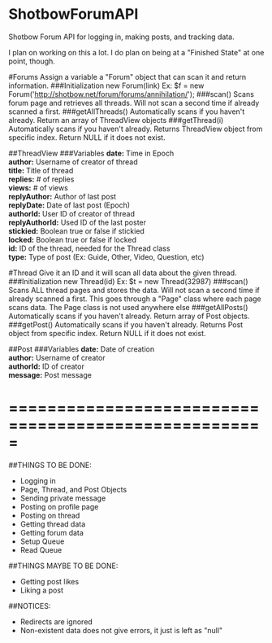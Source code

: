 ShotbowForumAPI
===============

Shotbow Forum API for logging in, making posts, and tracking data.

I plan on working on this a lot. I do plan on being at a "Finished State" at one point, though.

#Forums
Assign a variable a "Forum" object that can scan it and return information.
###Initialization 
new Forum(link)
Ex: $f = new Forum('http://shotbow.net/forum/forums/annihilation/');
###scan()
Scans forum page and retrieves all threads.
Will not scan a second time if already scanned a first.
###getAllThreads()
Automatically scans if you haven't already.
Return an array of ThreadView objects
###getThread(i)
Automatically scans if you haven't already.
Returns ThreadView object from specific index. Return NULL if it does not exist.

##ThreadView
###Variables
**date:** Time in Epoch  
**author:** Username of creator of thread  
**title:** Title of thread  
**replies:** # of replies  
**views:** # of views  
**replyAuthor:** Author of last post  
**replyDate:** Date of last post (Epoch)  
**authorId:** User ID of creator of thread  
**replyAuthorId:** Used ID of the last poster  
**stickied:** Boolean true or false if stickied  
**locked:** Boolean true or false if locked  
**id:** ID of the thread, needed for the Thread class  
**type:** Type of post (Ex: Guide, Other, Video, Question, etc)

#Thread
Give it an ID and it will scan all data about the given thread.
###Initialization 
new Thread(id)
Ex: $t = new Thread(32987)
###scan()
Scans ALL thread pages and stores the data.
Will not scan a second time if already scanned a first.
This goes through a "Page" class where each page scans data. The Page class is not used anywhere else
###getAllPosts()
Automatically scans if you haven't already.
Return array of Post objects.
###getPost()
Automatically scans if you haven't already.
Returns Post object from specific index. Return NULL if it does not exist.

##Post
###Variables
**date:** Date of creation  
**author:** Username of creator  
**authorId:** ID of creator  
**message:** Post message

=====================================================
=====================================================


##THINGS TO BE DONE:
- Logging in
- Page, Thread, and Post Objects
- Sending private message
- Posting on profile page
- Posting on thread
- Getting thread data
- Getting forum data
- Setup Queue
- Read Queue

##THINGS MAYBE TO BE DONE:
- Getting post likes
- Liking a post

##NOTICES:
- Redirects are ignored
- Non-existent data does not give errors, it just is left as "null"
